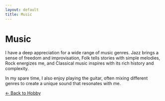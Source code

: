 ```yaml
---
layout: default
title: Music
---
```


<h1>Music</h1>

<p>I have a deep appreciation for a wide range of music genres. Jazz brings a sense of freedom and improvisation, Folk tells stories with simple melodies, Rock energizes me, and Classical music inspires with its rich history and complexity.</p>

<p>In my spare time, I also enjoy playing the guitar, often mixing different genres to create a unique sound that resonates with me.</p>

<a href="/hobby">← Back to Hobby</a>
